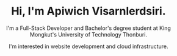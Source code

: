 <h1 align="center">Hi, I'm Apiwich Visarnlerdsiri.</h1>

<p align="center">I'm a Full-Stack Developer and Bachelor's degree student at King Mongkut's University of Technology Thonburi.</p>
<p align="center">I'm interested in website development and cloud infrastructure.</p>





